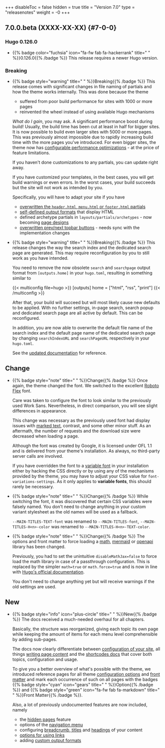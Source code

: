 +++
disableToc = false
hidden = true
title = "Version 7.0"
type = "releasenotes"
weight = -0
+++

## 7.0.0.beta (XXXX-XX-XX) {#7-0-0}

### Hugo 0.126.0

- {{% badge color="fuchsia" icon="fa-fw fab fa-hackerrank" title=" " %}}0.126.0{{% /badge %}} This release requires a newer Hugo version.

### Breaking

- {{% badge style="warning" title=" " %}}Breaking{{% /badge %}} This release comes with significant changes in file naming of partials and how the theme works internally. This was done because the theme

  - suffered from poor build performance for sites with 1000 or more pages
  - reinvented the wheel instead of using available Hugo mechanisms

  _What do I gain_, you may ask. A significant performance boost during build! Usually, the build time has been cut at least in half for bigger sites. It is now possible to build even larger sites with 5000 or more pages. This was previously almost impossible due to rapidly increasing build time with the more pages you've introduced. For even bigger sites, the theme now has [configurable performance optimizations](configuration/sidebar/navigationmenu#expander-for-nested-sections) - at the price of feature limitations.

  If you haven't done customizations to any partials, you can update right away.

  If you have customized your templates, in the best cases, you will get build warnings or even errors. In the worst cases, your build succeeds but the site will not work as intended by you.

  Specifically, you will have to adapt your site if you have

  - [overwritten the `header.html`, `menu.html` or `footer.html` partials](configuration/customization/partials)
  - [self-defined output formats](configuration/customization/outputformats) that display HTML
  - defined archetype partials in `layouts/partials/archetypes` - now becoming [page designs](configuration/customization/designs)
  - [overwritten prev/next topbar buttons](configuration/customization/topbar) - needs sync with the implementation changes

- {{% badge style="warning" title=" " %}}Breaking{{% /badge %}} This release changes the way the search index and the dedicated search page are generated. This may require reconfiguration by you to still work as you have intended.

  You need to remove the now obsolete `search` and `searchpage` output format from `[outputs.home]` in your `hugo.toml`, resulting in something similar to

	{{< multiconfig file=hugo >}}
	[outputs]
	  home = ["html", "rss", "print"]
	{{< /multiconfig >}}

  After that, your build will succeed but will most likely cause new defaults to be applied. With no further settings, in-page search, search popup and dedicated search page are all active by default. This can be reconfigured.

  In addition, you are now able to overwrite the default file name of the search index and the default page name of the dedicated search page by changing `searchIndexURL` and `searchPageURL` respectively in your `hugo.toml`.

  See the [updated documentation](configuration/sidebar/search) for reference.

## Change

- {{% badge style="note" title=" " %}}Change{{% /badge %}} Once again, the theme changed the font. We switched to the excellent [Roboto Flex](https://github.com/googlefonts/roboto-flex) font.

  Care was taken to configure the font to look similar to the previously used Work Sans. Nevertheless, in direct comparison, you will see slight differences in appearance.

  This change was necessary as the previously used font had display issues with [marked text](content/markdown#marked-text), contrast, and some other minor stuff. As an aftermath, the number of requests and the download size were decreased when loading a page.

  Although the font was created by Google, it is licensed under OFL 1.1 and is delivered from your theme's installation. As always, no third-party server calls are involved.

  If you have overridden the font to a [variable font](https://developer.mozilla.org/en-US/docs/Web/CSS/CSS_fonts/Variable_fonts_guide#variable_fonts_what_they_are_and_how_they_differ) in your installation either by hacking the CSS directly or by using any of the mechanisms provided by the theme, you may have to adjust your CSS value for `font-variations-settings`. As it only applies to **variable fonts**, this should rarely be necessary.

- {{% badge style="note" title=" " %}}Change{{% /badge %}} While switching the font, it was discovered that certain CSS variables were falsely named. You don't need to change anything in your custom variant stylesheet as the old names will be used as a fallback.

  `--MAIN-TITLES-TEXT-font` was renamed to `--MAIN-TITLES-font`, `--MAIN-TITLES-H<n>-color` was renamed to `--MAIN-TITLES-H<n>-TEXT-color`.

- {{% badge style="note" title=" " %}}Change{{% /badge %}} The options and front matter to force loading a [math](shortcodes/math#force-loading-of-the-mathjax-library), [mermaid](shortcodes/mermaid#force-loading-of-the-mermaid-library) or [openapi](shortcodes/openapi#force-loading-of-the-swagger-ui-library) library has been changed.

  Previously, you had to set the unintuitive `disableMathJax=false` to force load the math library in case of a passthrough configuration. This is replaced by the simpler `math=true` or `math.force=true` and is now in line with [Hugo's official documentation](https://gohugo.io/content-management/mathematics/#step-1).

  You don't need to change anything yet but will receive warnings if the old settings are used.

## New

- {{% badge style="info" icon="plus-circle" title=" " %}}New{{% /badge %}} The docs received a much-needed overhaul for all chapters.

  Basically, the structure was reorganized, giving each topic its own page while keeping the amount of items for each menu level comprehensible by adding sub-pages.

  The docs now clearly differentiate between [configuration of your site](configuration), all things [writing page content](content) and the [shortcodes docs](shortcodes) that cover both topics, configuration and usage.

  To give you a better overview of what's possible with the theme, we introduced reference pages for all theme [configuration options](configuration/options) and [front matter](content/frontmatter) and mark each occurrence of such on all pages with the badges {{% badge style="cyan" icon="gears" title=" " %}}Option{{% /badge %}} and {{% badge style="green" icon="fa-fw fab fa-markdown" title=" " %}}Front Matter{{% /badge %}}.

  Also, a lot of previously undocumented features are now included, namely

  - the [hidden pages](configuration/content/hidden) feature
  - options of the [navigation menu](configuration/sidebar/navigationmenu)
  - configuring [breadcrumb, titles](configuration/content/titles) and [headings](configuration/content/headings) of your content
  - [options for using links](configuration/content/linking)
  - adding [custom output formats](configuration/customization/outputformats)
